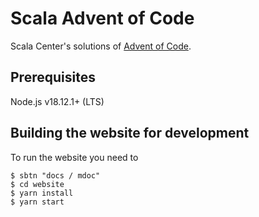 # Scala Advent of Code

Scala Center's solutions of [Advent of Code](https://adventofcode.com/).

## Prerequisites

Node.js v18.12.1+ (LTS)

## Building the website for development

To run the website you need to

```
$ sbtn "docs / mdoc"
$ cd website
$ yarn install
$ yarn start
```
